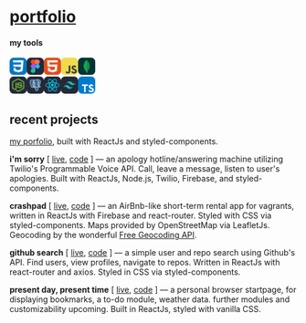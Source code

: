 
# [portfolio](https://timmyha.vercel.app)

#### my tools

<img width="30px" src="https://github.com/tandpfun/skill-icons/raw/main/icons/CSS.svg"><img width="30px" src="https://github.com/tandpfun/skill-icons/raw/main/icons/Figma-Dark.svg"><img width="30px" src="https://github.com/tandpfun/skill-icons/raw/main/icons/HTML.svg"><img width="30px" src="https://github.com/tandpfun/skill-icons/raw/main/icons/JavaScript.svg"><img width="30px" src="https://github.com/tandpfun/skill-icons/raw/main/icons/MongoDB.svg"><br /><img width="30px" src="https://github.com/tandpfun/skill-icons/raw/main/icons/NodeJS-Dark.svg"><img width="30px" src="https://github.com/tandpfun/skill-icons/raw/main/icons/PostgreSQL-Dark.svg"><img width="30px" src="https://github.com/tandpfun/skill-icons/raw/main/icons/React-Dark.svg"><img width="30px" src="https://github.com/tandpfun/skill-icons/raw/main/icons/TailwindCSS-Dark.svg"><img width="30px" src="https://github.com/tandpfun/skill-icons/raw/main/icons/TypeScript.svg">

## recent projects

[my porfolio](https://timmyha.vercel.app), built with ReactJs and styled-components.

**i'm sorry** [ [live](https://imsorry.vercel.app), [code](https://github.com/catmcclelland/another-apology-line) ] — an apology
hotline/answering machine utilizing Twilio's Programmable Voice API. Call, leave
a message, listen to user's apologies. Built with ReactJs, Node.js, Twilio, Firebase,
and styled-components.

**crashpad** [ [live](https://crashpad.vercel.app), [code](https://github.com/timmyha/crashpad) ] — an AirBnb-like short-term rental app for vagrants,
 written in ReactJs with Firebase and react-router. Styled with CSS via styled-components. 
 Maps provided by OpenStreetMap via LeafletJs. Geocoding by the 
 wonderful [Free Geocoding API](https://geocode.maps.co/).

**github search** [ [live](https://timmy-github.herokuapp.com/), [code](https://github.com/timmyha/github-search) ] — a simple user and repo search 
using Github's API. Find users, view profiles, navigate to repos. Written in ReactJs with 
react-router and axios. Styled in CSS via styled-components.

**present day, present time** [ [live](https://presentday.vercel.app/), [code](https://github.com/timmyha/startpage) ] — a personal browser startpage,
 for displaying bookmarks, a to-do module, weather data. further modules and customizability 
 upcoming. Built in ReactJs, styled with vanilla CSS.